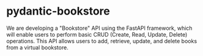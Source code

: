 # pydantic-bookstore
We are developing a "Bookstore" API using the FastAPI framework, which will enable users to perform basic CRUD (Create, Read, Update, Delete) operations. This API allows users to add, retrieve, update, and delete books from a virtual bookstore.
